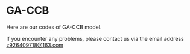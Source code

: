 # GA-CCB
Here are our codes of GA-CCB model.

If you encounter any problems, please contact us via the email address z926409718@163.com
